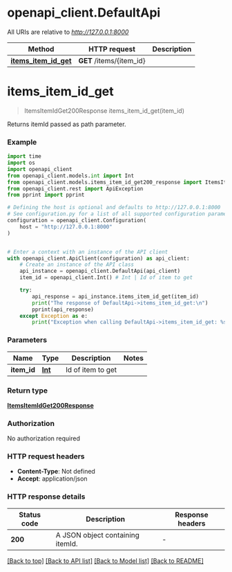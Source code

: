 # openapi_client.DefaultApi

All URIs are relative to *http://127.0.0.1:8000*

Method | HTTP request | Description
------------- | ------------- | -------------
[**items_item_id_get**](DefaultApi.md#items_item_id_get) | **GET** /items/{item_id} | 


# **items_item_id_get**
> ItemsItemIdGet200Response items_item_id_get(item_id)



Returns itemId passed as path parameter.

### Example

```python
import time
import os
import openapi_client
from openapi_client.models.int import Int
from openapi_client.models.items_item_id_get200_response import ItemsItemIdGet200Response
from openapi_client.rest import ApiException
from pprint import pprint

# Defining the host is optional and defaults to http://127.0.0.1:8000
# See configuration.py for a list of all supported configuration parameters.
configuration = openapi_client.Configuration(
    host = "http://127.0.0.1:8000"
)


# Enter a context with an instance of the API client
with openapi_client.ApiClient(configuration) as api_client:
    # Create an instance of the API class
    api_instance = openapi_client.DefaultApi(api_client)
    item_id = openapi_client.Int() # Int | Id of item to get

    try:
        api_response = api_instance.items_item_id_get(item_id)
        print("The response of DefaultApi->items_item_id_get:\n")
        pprint(api_response)
    except Exception as e:
        print("Exception when calling DefaultApi->items_item_id_get: %s\n" % e)
```



### Parameters

Name | Type | Description  | Notes
------------- | ------------- | ------------- | -------------
 **item_id** | [**Int**](.md)| Id of item to get | 

### Return type

[**ItemsItemIdGet200Response**](ItemsItemIdGet200Response.md)

### Authorization

No authorization required

### HTTP request headers

 - **Content-Type**: Not defined
 - **Accept**: application/json

### HTTP response details
| Status code | Description | Response headers |
|-------------|-------------|------------------|
**200** | A JSON object containing itemId. |  -  |

[[Back to top]](#) [[Back to API list]](../README.md#documentation-for-api-endpoints) [[Back to Model list]](../README.md#documentation-for-models) [[Back to README]](../README.md)

